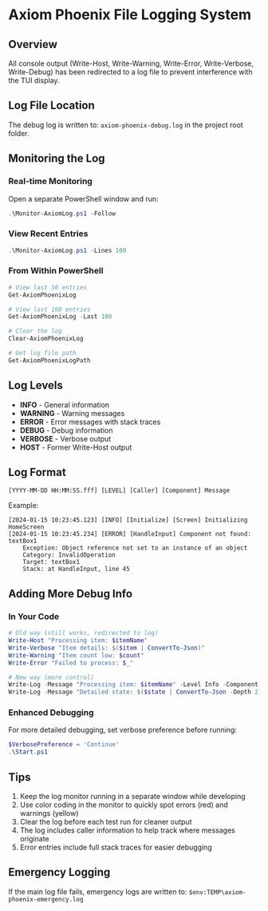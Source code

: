 # Axiom Phoenix File Logging System

## Overview
All console output (Write-Host, Write-Warning, Write-Error, Write-Verbose, Write-Debug) has been redirected to a log file to prevent interference with the TUI display.

## Log File Location
The debug log is written to: `axiom-phoenix-debug.log` in the project root folder.

## Monitoring the Log

### Real-time Monitoring
Open a separate PowerShell window and run:
```powershell
.\Monitor-AxiomLog.ps1 -Follow
```

### View Recent Entries
```powershell
.\Monitor-AxiomLog.ps1 -Lines 100
```

### From Within PowerShell
```powershell
# View last 50 entries
Get-AxiomPhoenixLog

# View last 100 entries
Get-AxiomPhoenixLog -Last 100

# Clear the log
Clear-AxiomPhoenixLog

# Get log file path
Get-AxiomPhoenixLogPath
```

## Log Levels
- **INFO** - General information
- **WARNING** - Warning messages
- **ERROR** - Error messages with stack traces
- **DEBUG** - Debug information
- **VERBOSE** - Verbose output
- **HOST** - Former Write-Host output

## Log Format
```
[YYYY-MM-DD HH:MM:SS.fff] [LEVEL] [Caller] [Component] Message
```

Example:
```
[2024-01-15 10:23:45.123] [INFO] [Initialize] [Screen] Initializing HomeScreen
[2024-01-15 10:23:45.234] [ERROR] [HandleInput] Component not found: textBox1
    Exception: Object reference not set to an instance of an object
    Category: InvalidOperation
    Target: textBox1
    Stack: at HandleInput, line 45
```

## Adding More Debug Info

### In Your Code
```powershell
# Old way (still works, redirected to log)
Write-Host "Processing item: $itemName"
Write-Verbose "Item details: $($item | ConvertTo-Json)"
Write-Warning "Item count low: $count"
Write-Error "Failed to process: $_"

# New way (more control)
Write-Log -Message "Processing item: $itemName" -Level Info -Component "ItemProcessor"
Write-Log -Message "Detailed state: $($state | ConvertTo-Json -Depth 2)" -Level Debug
```

### Enhanced Debugging
For more detailed debugging, set verbose preference before running:
```powershell
$VerbosePreference = 'Continue'
.\Start.ps1
```

## Tips
1. Keep the log monitor running in a separate window while developing
2. Use color coding in the monitor to quickly spot errors (red) and warnings (yellow)
3. Clear the log before each test run for cleaner output
4. The log includes caller information to help track where messages originate
5. Error entries include full stack traces for easier debugging

## Emergency Logging
If the main log file fails, emergency logs are written to: `$env:TEMP\axiom-phoenix-emergency.log`
